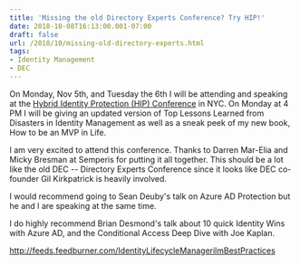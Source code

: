 ```yaml
---
title: 'Missing the old Directory Experts Conference? Try HIP!'
date: 2018-10-08T16:13:00.001-07:00
draft: false
url: /2018/10/missing-old-directory-experts.html
tags: 
- Identity Management
- DEC
---
```


On Monday, Nov 5th, and Tuesday the 6th I will be attending and speaking at the [Hybrid Identity Protection (HIP) Conference](https://www.hipconf.com/) in NYC. On Monday at 4 PM I will be giving an updated version of Top Lessons Learned from Disasters in Identity Management as well as a sneak peek of my new book, How to be an MVP in Life.  
  
I am very excited to attend this conference. Thanks to Darren Mar-Elia and Micky Bresman at Semperis for putting it all together. This should be a lot like the old DEC -- Directory Experts Conference since it looks like DEC co-founder Gil Kirkpatrick is heavily involved.  
  
I would recommend going to Sean Deuby's talk on Azure AD Protection but he and I are speaking at the same time.  
  
I do highly recommend Brian Desmond's talk about 10 quick Identity Wins with Azure AD, and the Conditional Access Deep Dive with Joe Kaplan.

http://feeds.feedburner.com/IdentityLifecycleManagerilmBestPractices